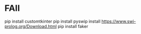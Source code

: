 # FAII

pip install customtkinter
pip install pyswip
install https://www.swi-prolog.org/Download.html
pip install faker